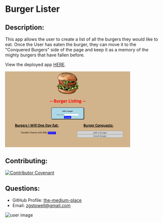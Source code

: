 # Burger Lister

## Description: 
This app allows the user to create a list of all the burgers they would like to eat.  Once the User has eaten the burger, they can move it to the "Conquered Burgers" side of the page and keep it as a memory of the mighty burgers that have fallen before. 

View the deployed app [HERE](https://kinda-good-burger.herokuapp.com/).

<img src="./public/assets/images/screenshot.png" style="width: 80%;">




## Contributing:
[![Contributor Covenant](https://img.shields.io/badge/Contributor%20Covenant-v2.0%20adopted-ff69b4.svg)](https://www.contributor-covenant.org/version/2/0/code_of_conduct/)
## Questions:
* GitHub Profile:  [the-medium-place](https://github.com/the-medium-place)
* Email: <zgstowell@gmail.com>


![user image](https://avatars3.githubusercontent.com/u/58536071?v=4&s=50)